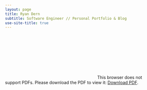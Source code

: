 ```yaml
---
layout: page
title: Ryan Dern
subtitle: Software Engineer // Personal Portfolio & Blog
use-site-title: true
---
```


<object data="http://RMDern.github.io/RyanDernResume.pdf" type="application/pdf" width="800px" height="900px">
    <embed src="http://RMDern.github.io/RyanDernResume.pdf">
        This browser does not support PDFs. Please download the PDF to view it: <a href="http:/RMDern.github.io/RyanDernResume.pdf">Download PDF</a>.</p>
    </embed>
</object>
